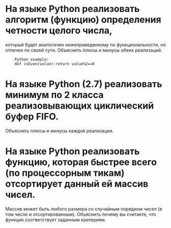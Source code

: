 # На языке Python реализовать алгоритм (функцию) определения четности целого числа, 
который будет аналогичен нижеприведенному по функциональности, но отличен по своей сути. 
Объяснить плюсы и минусы обеих реализаций.
```
    Python example:
    def isEven(value):return value%2==0
```
# На языке Python (2.7) реализовать минимум по 2 класса реализовывающих циклический буфер FIFO. 
Объяснить плюсы и минусы каждой реализации.

# На языке Python реализовать функцию, которая быстрее всего (по процессорным тикам) отсортирует данный ей массив чисел. 
Массив может быть любого размера со случайным порядком чисел (в том числе и отсортированным). 
Объяснить почему вы считаете, что функция соответствует заданным критериям.
